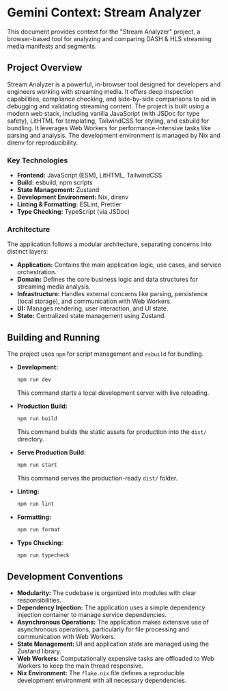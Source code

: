 # Gemini Context: Stream Analyzer

This document provides context for the "Stream Analyzer" project, a browser-based tool for analyzing and comparing DASH & HLS streaming media manifests and segments.

## Project Overview

Stream Analyzer is a powerful, in-browser tool designed for developers and engineers working with streaming media. It offers deep inspection capabilities, compliance checking, and side-by-side comparisons to aid in debugging and validating streaming content. The project is built using a modern web stack, including vanilla JavaScript (with JSDoc for type safety), LitHTML for templating, TailwindCSS for styling, and esbuild for bundling. It leverages Web Workers for performance-intensive tasks like parsing and analysis. The development environment is managed by Nix and direnv for reproducibility.

### Key Technologies

- **Frontend:** JavaScript (ESM), LitHTML, TailwindCSS
- **Build:** esbuild, npm scripts
- **State Management:** Zustand
- **Development Environment:** Nix, direnv
- **Linting & Formatting:** ESLint, Prettier
- **Type Checking:** TypeScript (via JSDoc)

### Architecture

The application follows a modular architecture, separating concerns into distinct layers:

- **Application:** Contains the main application logic, use cases, and service orchestration.
- **Domain:** Defines the core business logic and data structures for streaming media analysis.
- **Infrastructure:** Handles external concerns like parsing, persistence (local storage), and communication with Web Workers.
- **UI:** Manages rendering, user interaction, and UI state.
- **State:** Centralized state management using Zustand.

## Building and Running

The project uses `npm` for script management and `esbuild` for bundling.

- **Development:**

    ```bash
    npm run dev
    ```

    This command starts a local development server with live reloading.

- **Production Build:**

    ```bash
    npm run build
    ```

    This command builds the static assets for production into the `dist/` directory.

- **Serve Production Build:**

    ```bash
    npm run start
    ```

    This command serves the production-ready `dist/` folder.

- **Linting:**

    ```bash
    npm run lint
    ```

- **Formatting:**

    ```bash
    npm run format
    ```

- **Type Checking:**
    ```bash
    npm run typecheck
    ```

## Development Conventions

- **Modularity:** The codebase is organized into modules with clear responsibilities.
- **Dependency Injection:** The application uses a simple dependency injection container to manage service dependencies.
- **Asynchronous Operations:** The application makes extensive use of asynchronous operations, particularly for file processing and communication with Web Workers.
- **State Management:** UI and application state are managed using the Zustand library.
- **Web Workers:** Computationally expensive tasks are offloaded to Web Workers to keep the main thread responsive.
- **Nix Environment:** The `flake.nix` file defines a reproducible development environment with all necessary dependencies.
